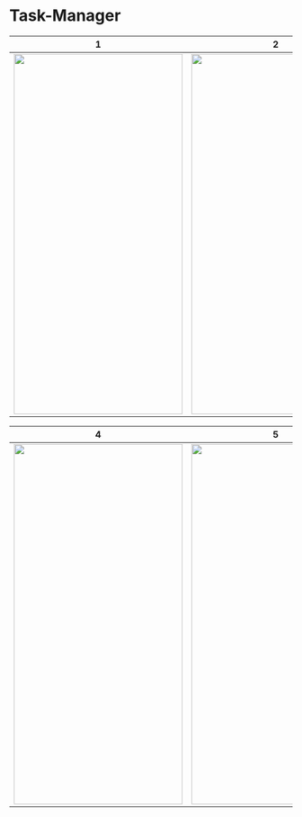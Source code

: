 # Task-Manager

1 | 2 | 3
--- | --- | ---
<img src="https://user-images.githubusercontent.com/76963888/165951216-f1075f66-99c8-48f1-8f29-4d22c67210d9.png" width="300" height="640">|<img src="https://user-images.githubusercontent.com/76963888/165951365-cb8a1799-cb94-404e-ada0-d2180e8cb41a.png" width="300" height="640">|<img src="https://user-images.githubusercontent.com/76963888/165953502-01f4da64-a314-40bd-b7bc-896ff3954001.png" width="300" height="640">


4 | 5 | 6
--- | --- | ---
<img src="https://user-images.githubusercontent.com/76963888/165951434-8f09bf9e-1c19-49ed-af04-a3067202322e.png" width="300" height="640">|<img src="https://user-images.githubusercontent.com/76963888/165953549-6159eb1b-09b8-4306-995c-3a40288e5686.png" width="300" height="640">|<img src="https://user-images.githubusercontent.com/76963888/165953606-445d6383-552e-4926-8a94-f8f806fcce7c.png" width="300" height="640">

